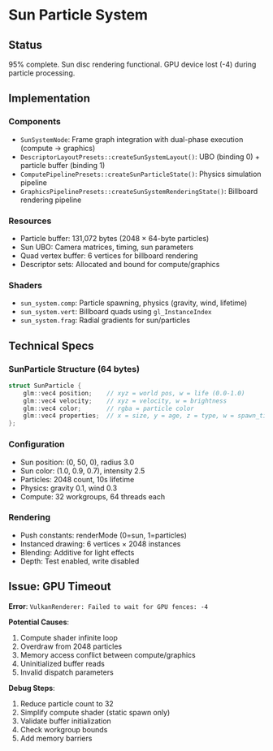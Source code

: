 # Sun Particle System

## Status
95% complete. Sun disc rendering functional. GPU device lost (-4) during particle processing.

## Implementation

### Components
- `SunSystemNode`: Frame graph integration with dual-phase execution (compute → graphics)
- `DescriptorLayoutPresets::createSunSystemLayout()`: UBO (binding 0) + particle buffer (binding 1)
- `ComputePipelinePresets::createSunParticleState()`: Physics simulation pipeline
- `GraphicsPipelinePresets::createSunSystemRenderingState()`: Billboard rendering pipeline

### Resources
- Particle buffer: 131,072 bytes (2048 × 64-byte particles)
- Sun UBO: Camera matrices, timing, sun parameters
- Quad vertex buffer: 6 vertices for billboard rendering
- Descriptor sets: Allocated and bound for compute/graphics

### Shaders
- `sun_system.comp`: Particle spawning, physics (gravity, wind, lifetime)
- `sun_system.vert`: Billboard quads using `gl_InstanceIndex`
- `sun_system.frag`: Radial gradients for sun/particles

## Technical Specs

### SunParticle Structure (64 bytes)
```cpp
struct SunParticle {
    glm::vec4 position;    // xyz = world pos, w = life (0.0-1.0)
    glm::vec4 velocity;    // xyz = velocity, w = brightness
    glm::vec4 color;       // rgba = particle color
    glm::vec4 properties;  // x = size, y = age, z = type, w = spawn_timer
};
```

### Configuration
- Sun position: (0, 50, 0), radius 3.0
- Sun color: (1.0, 0.9, 0.7), intensity 2.5
- Particles: 2048 count, 10s lifetime
- Physics: gravity 0.1, wind 0.3
- Compute: 32 workgroups, 64 threads each

### Rendering
- Push constants: renderMode (0=sun, 1=particles)
- Instanced drawing: 6 vertices × 2048 instances
- Blending: Additive for light effects
- Depth: Test enabled, write disabled

## Issue: GPU Timeout

**Error**: `VulkanRenderer: Failed to wait for GPU fences: -4`

**Potential Causes**:
1. Compute shader infinite loop
2. Overdraw from 2048 particles
3. Memory access conflict between compute/graphics
4. Uninitialized buffer reads
5. Invalid dispatch parameters

**Debug Steps**:
1. Reduce particle count to 32
2. Simplify compute shader (static spawn only)
3. Validate buffer initialization
4. Check workgroup bounds
5. Add memory barriers